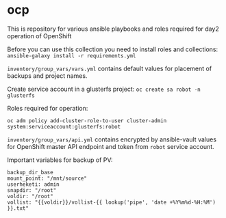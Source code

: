 # ocp
This is repository for various ansible playbooks and roles required for day2 operation of OpenShift

Before you can use this collection you need to install roles and collections:
``ansible-galaxy install -r requirements.yml``

``inventory/group_vars/vars.yml`` contains default values for placement of backups and project names.

Create service account in a glusterfs project:
``oc create sa robot -n glusterfs``

Roles required for operation:
````
oc adm policy add-cluster-role-to-user cluster-admin system:serviceaccount:glusterfs:robot
````
``inventory/group_vars/api.yml`` contains encrypted by ansible-vault values for OpenShift master API endpoint and token from ``robot`` service account.

Important variables for backup of PV:
````
backup_dir_base
mount_point: "/mnt/source"
userheketi: admin
snapdir: "/root"
voldir: "/root"
vollist: "{{voldir}}/vollist-{{ lookup('pipe', 'date +%Y%m%d-%H:%M') }}.txt"
````